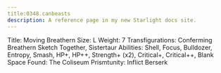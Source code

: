 ```yaml
---
title:0348.canbeasts
description: A reference page in my new Starlight docs site.
---
```

Title: Moving Breathern 
Size: L
Weight: 7
Transfigurations: Conferming Breathern Sketch Together, Sistertaur
Abilities: Shell, Focus, Bulldozer, Entropy, Smash, HP+, HP++, Strength+ (x2), Critical+, Critical++, Blank Space
Found: The Coliseum
Prismtunity: Inflict Berserk